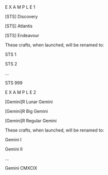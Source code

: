 E X A M P L E   1

[STS] Discovery

[STS] Atlantis

[STS] Endeavour

These crafts, when launched, will be renamed to:

STS 1

STS 2

...

STS 999

E X A M P L E   2

[Gemini]R Lunar Gemini

[Gemini]R Big Gemini

[Gemini]R Regular Gemini

These crafts, when launched, will be renamed to:

Gemini I

Gemini II

...

Gemini CMXCIX
